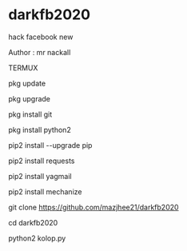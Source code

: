 # darkfb2020
hack facebook new

Author  : mr nackall

TERMUX


pkg update

pkg upgrade

pkg install git

pkg install python2

pip2 install --upgrade pip

pip2 install requests

pip2 install yagmail

pip2 install mechanize

git clone https://github.com/mazjhee21/darkfb2020

cd darkfb2020

python2 kolop.py
